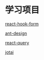 # 学习项目

[react-hook-form](https://react-hook-form.com/get-started)

[ant-design](https://ant.design/components/overview-cn/)

[react-query](https://tanstack.com/query/latest/docs/react/quick-start)

[jotai](https://github.com/pmndrs/jotai)